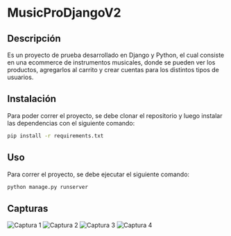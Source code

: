 # MusicProDjangoV2

## Descripción

Es un proyecto de prueba desarrollado en Django y Python, el cual consiste en una ecommerce de instrumentos musicales, donde se pueden ver los productos, agregarlos al carrito y crear cuentas para los distintos tipos de usuarios.

## Instalación

Para poder correr el proyecto, se debe clonar el repositorio y luego instalar las dependencias con el siguiente comando:

```bash
pip install -r requirements.txt
```

## Uso

Para correr el proyecto, se debe ejecutar el siguiente comando:

```bash
python manage.py runserver
```

## Capturas

![Captura 1](Screenchots/MusicPro1.png)
![Captura 2](Screenchots/MusicPro2.png)
![Captura 3](Screenchots/MusicPro3.png)
![Captura 4](Screenchots/MusicPro4.png)
